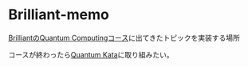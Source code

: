 # Brilliant-memo

[BrilliantのQuantum Computingコース](https://brilliant.org/courses/quantum-computing/)に出てきたトピックを実装する場所

コースが終わったら[Quantum Kata](https://github.com/Microsoft/QuantumKatas)に取り組みたい。
